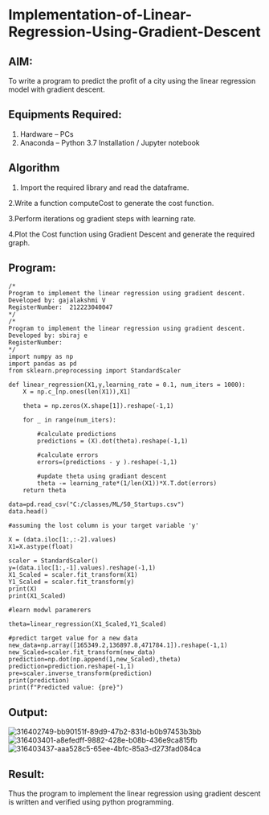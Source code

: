 # Implementation-of-Linear-Regression-Using-Gradient-Descent

## AIM:
To write a program to predict the profit of a city using the linear regression model with gradient descent.

## Equipments Required:
1. Hardware – PCs
2. Anaconda – Python 3.7 Installation / Jupyter notebook

## Algorithm
1. Import the required library and read the dataframe.

2.Write a function computeCost to generate the cost function.

3.Perform iterations og gradient steps with learning rate.

4.Plot the Cost function using Gradient Descent and generate the required graph.
 

## Program:
```
/*
Program to implement the linear regression using gradient descent.
Developed by: gajalakshmi V
RegisterNumber:  212223040047
*/
/*
Program to implement the linear regression using gradient descent.
Developed by: sbiraj e
RegisterNumber:
*/
import numpy as np
import pandas as pd
from sklearn.preprocessing import StandardScaler

def linear_regression(X1,y,learning_rate = 0.1, num_iters = 1000):
    X = np.c_[np.ones(len(X1)),X1]
    
    theta = np.zeros(X.shape[1]).reshape(-1,1)
    
    for _ in range(num_iters):
        
        #calculate predictions
        predictions = (X).dot(theta).reshape(-1,1)
        
        #calculate errors
        errors=(predictions - y ).reshape(-1,1)
        
        #update theta using gradiant descent
        theta -= learning_rate*(1/len(X1))*X.T.dot(errors)
    return theta
                                        
data=pd.read_csv("C:/classes/ML/50_Startups.csv")
data.head()

#assuming the lost column is your target variable 'y' 

X = (data.iloc[1:,:-2].values)
X1=X.astype(float)

scaler = StandardScaler()
y=(data.iloc[1:,-1].values).reshape(-1,1)
X1_Scaled = scaler.fit_transform(X1)
Y1_Scaled = scaler.fit_transform(y)
print(X)
print(X1_Scaled)

#learn modwl paramerers

theta=linear_regression(X1_Scaled,Y1_Scaled)

#predict target value for a new data
new_data=np.array([165349.2,136897.8,471784.1]).reshape(-1,1)
new_Scaled=scaler.fit_transform(new_data)
prediction=np.dot(np.append(1,new_Scaled),theta)
prediction=prediction.reshape(-1,1)
pre=scaler.inverse_transform(prediction)
print(prediction)
print(f"Predicted value: {pre}")

```

## Output:

![316402749-bb90151f-89d9-47b2-831d-b0b97453b3bb](https://github.com/Gajalakshmivelmurugan/Implementation-of-Linear-Regression-Using-Gradient-Descent/assets/144871940/be67c480-481a-490f-bb3e-a52ee21e100d)
![316403401-a8efedff-9882-428e-b08b-436e9ca815fb](https://github.com/Gajalakshmivelmurugan/Implementation-of-Linear-Regression-Using-Gradient-Descent/assets/144871940/c4528c06-b9cb-42d1-a0c6-800a44d2a7be)
![316403437-aaa528c5-65ee-4bfc-85a3-d273fad084ca](https://github.com/Gajalakshmivelmurugan/Implementation-of-Linear-Regression-Using-Gradient-Descent/assets/144871940/e1d73bf3-767c-49f0-8036-9126b1e3c448)


## Result:
Thus the program to implement the linear regression using gradient descent is written and verified using python programming.
